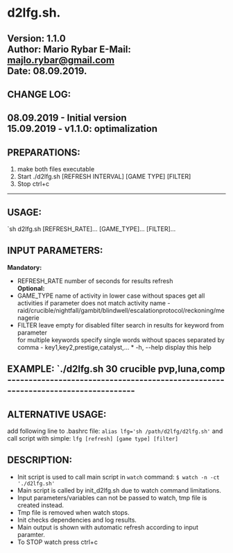 # d2lfg.sh.                         
 **Version:** 1.1.0           
**Author:** Mario Rybar 
**E-Mail:** majlo.rybar@gmail.com         
 **Date:** 08.09.2019. 
 --------------------------------------------------------------------  
## CHANGE LOG:  
08.09.2019 - Initial version  
15.09.2019 - v1.1.0: optimalization     
-------------------------------------------------------------------------------- 
## PREPARATIONS:                
1. make both files executable         
2. Start ./d2lfg.sh [REFRESH INTERVAL] [GAME TYPE] [FILTER]               
3. Stop ctrl+c    
------------------------------------------------------------------------------   
## USAGE: 
 `sh d2lfg.sh [REFRESH_RATE]... [GAME_TYPE]... [FILTER]...  

## INPUT PARAMETERS:  
**Mandatory:**  
 * REFRESH_RATE number of seconds for results refresh   
**Optional:**   
 * GAME_TYPE name of activity in lower case without spaces   get all activities if parameter does not match activity name   - raid/crucible/nightfall/gambit/blindwell/escalationprotocol/reckoning/menagerie  
 * FILTER
 leave empty for disabled filter   search in results for keyword from parameter                    
for multiple keywords specify single words without spaces separated by comma   - key1,key2,prestige,catalyst,...   * -h, --help display this help                 
## EXAMPLE:  `./d2lfg.sh 30 crucible pvp,luna,comp  ---------------------------------------------------------------------------------
## ALTERNATIVE USAGE:  
add following line to .bashrc file: `alias lfg='sh /path/d2lfg/d2lfg.sh'`  and call script with simple: `lfg [refresh] [game type] [filter]`  

## DESCRIPTION:  
- Init script is used to call main script in `watch` command:  `$ watch -n -ct './d2lfg.sh'`   
- Main script is called by init_d2lfg.sh due to watch command limitations.  
- Input parameters/variables can not be passed to watch, tmp file is created instead.  
- Tmp file is removed when watch stops.  
- Init checks dependencies and log results.  
- Main output is shown with automatic refresh according to input paramter.  
- To STOP watch press ctrl+c